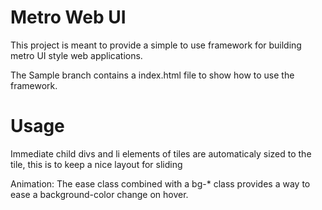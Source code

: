 Metro Web UI
==========

This project is meant to provide a simple to use framework
for building metro UI style web applications.

The Sample branch contains a index.html file to show how to use the framework.


Usage
==========

Immediate child divs and li elements of tiles are automaticaly sized to the tile, this is to keep a nice layout for sliding


Animation:
The ease class combined with a bg-* class provides a way to ease a background-color change on hover.